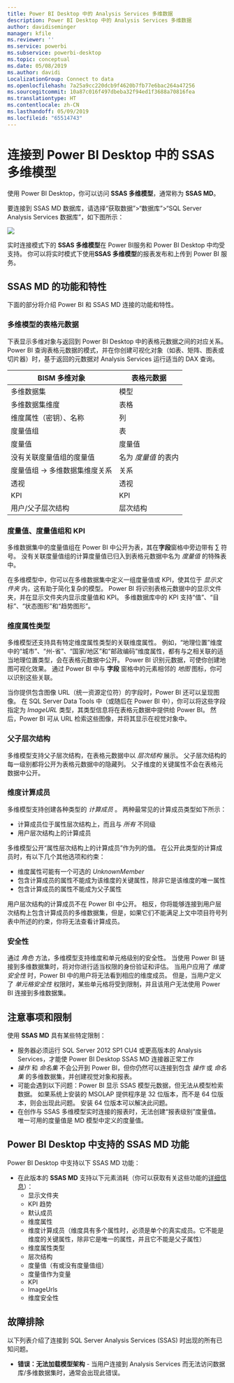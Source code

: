 ```yaml
---
title: Power BI Desktop 中的 Analysis Services 多维数据
description: Power BI Desktop 中的 Analysis Services 多维数据
author: davidiseminger
manager: kfile
ms.reviewer: ''
ms.service: powerbi
ms.subservice: powerbi-desktop
ms.topic: conceptual
ms.date: 05/08/2019
ms.author: davidi
LocalizationGroup: Connect to data
ms.openlocfilehash: 7a25a9cc220dcb9f4620b7fb77e6bac264a47256
ms.sourcegitcommit: 10a87c016f497dbeba32f94ed1f3688a70816fea
ms.translationtype: HT
ms.contentlocale: zh-CN
ms.lasthandoff: 05/09/2019
ms.locfileid: "65514743"
---
```

# <a name="connect-to-ssas-multidimensional-models-in-power-bi-desktop"></a>连接到 Power BI Desktop 中的 SSAS 多维模型
使用 Power BI Desktop，你可以访问 **SSAS 多维模型**，通常称为 **SSAS MD**。

要连接到 SSAS MD 数据库，请选择“获取数据”&gt;“数据库”&gt;“SQL Server Analysis Services 数据库”，如下图所示：

![](media/desktop-ssas-multidimensional/ssas-multidimensional-2.png)

实时连接模式下的 **SSAS 多维模型**在 Power BI服务和 Power BI Desktop 中均受支持。 你可以将实时模式下使用**SSAS 多维模型**的报表发布和上传到 Power BI 服务。

## <a name="capabilities-and-features-of-ssas-md"></a>SSAS MD 的功能和特性
下面的部分将介绍 Power BI 和 SSAS MD 连接的功能和特性。

### <a name="tabular-metadata-of-multidimensional-models"></a>多维模型的表格元数据
下表显示多维对象与返回到 Power BI Desktop 中的表格元数据之间的对应关系。 Power BI 查询表格元数据的模式，并在你创建可视化对象（如表、矩阵、图表或切片器）时，基于返回的元数据对 Analysis Services 运行适当的 DAX 查询。

| BISM 多维对象 | 表格元数据 |
| --- | --- |
| 多维数据集 |模型 |
| 多维数据集维度 |表格 |
| 维度属性（密钥）、名称 |列 |
| 度量值组 |表 |
| 度量值 |度量值 |
| 没有关联度量值组的度量值 |名为 *度量值* 的表内 |
| 度量值组 -> 多维数据集维度关系 |关系 |
| 透视 |透视 |
| KPI |KPI |
| 用户/父子层次结构 |层次结构 |

### <a name="measures-measure-groups-and-kpis"></a>度量值、度量值组和 KPI
多维数据集中的度量值组在 Power BI 中公开为表，其在**字段**窗格中旁边带有 ∑ 符号。 没有关联度量值组的计算度量值已归入到表格元数据中名为 *度量值* 的特殊表中。

在多维模型中，你可以在多维数据集中定义一组度量值或 KPI，使其位于 *显示文件夹* 内，这有助于简化复杂的模型。 Power BI 将识别表格元数据中的显示文件夹，并在显示文件夹内显示度量值和 KPI。 多维数据库中的 KPI 支持“值”、“目标”、“状态图形”和“趋势图形”。

### <a name="dimension-attribute-type"></a>维度属性类型
多维模型还支持具有特定维度属性类型的关联维度属性。 例如，“地理位置”维度中的“城市”、“州-省”、“国家/地区”和“邮政编码”维度属性，都有与之相关联的适当地理位置类型，会在表格元数据中公开。 Power BI 识别元数据，可使你创建地图可视化效果。 通过 Power BI 中与 **字段** 窗格中的元素相邻的 *地图* 图标，你可以识别这些关联。

当你提供包含图像 URL（统一资源定位符）的字段时，Power BI 还可以呈现图像。 在 SQL Server Data Tools 中（或随后在 Power BI 中），你可以将这些字段指定为 *ImageURL* 类型，其类型信息将在表格元数据中提供给 Power BI。 然后，Power BI 可从 URL 检索这些图像，并将其显示在视觉对象中。

### <a name="parent-child-hierarchies"></a>父子层次结构
多维模型支持父子层次结构，在表格元数据中以 *层次结构* 展示。 父子层次结构的每一级别都将公开为表格元数据中的隐藏列。 父子维度的关键属性不会在表格元数据中公开。

### <a name="dimension-calculated-members"></a>维度计算成员
多维模型支持创建各种类型的 *计算成员* 。 两种最常见的计算成员类型如下所示：

* 计算成员位于属性层次结构上，而且与 *所有* 不同级
* 用户层次结构上的计算成员

多维模型公开“属性层次结构上的计算成员”作为列的值。 在公开此类型的计算成员时，有以下几个其他选项和约束：

* 维度属性可能有一个可选的 *UnknownMember*
* 包含计算成员的属性不能成为该维度的关键属性，除非它是该维度的唯一属性
* 包含计算成员的属性不能成为父子属性

用户层次结构的计算成员不在 Power BI 中公开。 相反，你将能够连接到用户层次结构上包含计算成员的多维数据集，但是，如果它们不能满足上文中项目符号列表中所述的约束，你将无法查看计算成员。

### <a name="security"></a>安全性
通过 *角色* 方法，多维模型支持维度和单元格级别的安全性。 当使用 Power BI 链接到多维数据集时，将对你进行适当权限的身份验证和评估。 当用户应用了 *维度安全性* 时，Power BI 中的用户将无法看到相应的维度成员。 但是，当用户定义了 *单元格安全性* 权限时，某些单元格将受到限制，并且该用户无法使用 Power BI 连接到多维数据集。

## <a name="considerations-and-limitations"></a>注意事项和限制
使用 **SSAS MD** 具有某些特定限制：

* 服务器必须运行 SQL Server 2012 SP1 CU4 或更高版本的 Analysis Services，才能使 Power BI Desktop SSAS MD 连接器正常工作
* *操作* 和 *命名集* 不会公开到 Power BI，但你仍然可以连接到包含 *操作* 或 *命名集* 的多维数据集，并创建视觉对象和报表。
* 可能会遇到以下问题：Power BI 显示 SSAS 模型元数据，但无法从模型检索数据。 如果系统上安装的 MSOLAP 提供程序是 32 位版本，而不是 64 位版本，则会出现此问题。 安装 64 位版本可以解决此问题。
* 在创作与 SSAS 多维模型实时连接的报表时，无法创建“报表级别”度量值。 唯一可用的度量值是 MD 模型中定义的度量值。

## <a name="supported-features-of-ssas-md-in-power-bi-desktop"></a>Power BI Desktop 中支持的 SSAS MD 功能
Power BI Desktop 中支持以下 SSAS MD 功能：

* 在此版本的 **SSAS MD** 支持以下元素消耗（你可以获取有关这些功能的[详细信息](https://msdn.microsoft.com/library/jj969574.aspx)）：
  * 显示文件夹
  * KPI 趋势
  * 默认成员
  * 维度属性
  * 维度计算成员（维度具有多个属性时，必须是单个的真实成员。它不能是维度的关键属性，除非它是唯一的属性，并且它不能是父子属性）
  * 维度属性类型
  * 层次结构
  * 度量值（有或没有度量值组）
  * 度量值作为变量
  * KPI
  * ImageUrls
  * 维度安全性

## <a name="troubleshooting"></a>故障排除 
以下列表介绍了连接到 SQL Server Analysis Services (SSAS) 时出现的所有已知问题。 

* **错误：无法加载模型架构** - 当用户连接到 Analysis Services 而无法访问数据库/多维数据集时，通常会出现此错误。
